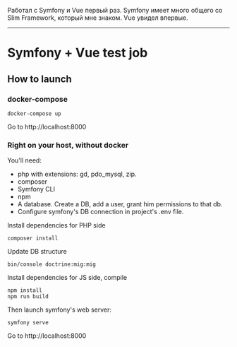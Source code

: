 Работал с Symfony и Vue первый раз. Symfony имеет много общего со Slim Framework, который мне знаком. Vue увидел впервые.

----

# Symfony + Vue test job

## How to launch

### docker-compose

```
docker-compose up
```
Go to http://localhost:8000

### Right on your host, without docker

You'll need:
* php with extensions: gd, pdo_mysql, zip.
* composer
* Symfony CLI
* npm
* A database. Create a DB, add a user, grant him permissions to that db.
* Configure symfony's DB connection in project's .env file.

Install dependencies for PHP side
```
composer install
```

Update DB structure
```
bin/console doctrine:mig:mig
```

Install dependencies for JS side, compile
```
npm install
npm run build
```

Then launch symfony's web server:
```
symfony serve
```

Go to http://localhost:8000
